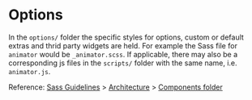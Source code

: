 # Options

In the `options/` folder the specific styles for options, custom or default extras and thrid party widgets are held. For example the Sass file for `animator` would be `_animator.scss`. If applicable, there may also be a corresponding js files in the `scripts/` folder with the same name, i.e. `animator.js`. 

Reference: [Sass Guidelines](http://sass-guidelin.es/) > [Architecture](http://sass-guidelin.es/#architecture) > [Components folder](http://sass-guidelin.es/#components-folder)
